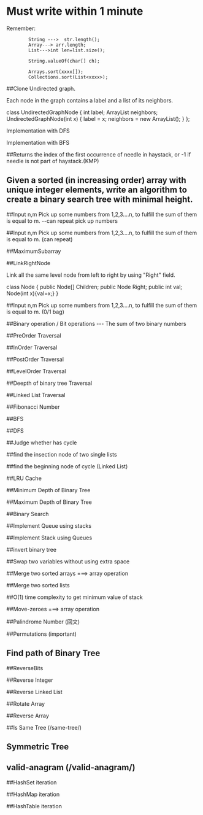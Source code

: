 # Must write within 1 minute
Remember:    

			String --->  str.length();  
			Array---> arr.length; 
			List--->int len=list.size();
			
			String.valueOf(char[] ch);

			Arrays.sort(xxxx[]);
			Collections.sort(List<xxxx>);



##Clone Undirected graph. 

Each node in the graph contains a label and a list of its neighbors.

class UndirectedGraphNode {
      int label;
      ArrayList neighbors;
      UndirectedGraphNode(int x) { label = x; neighbors = new ArrayList(); }
  };
  
Implementation with DFS

Implementation with BFS

##Returns the index of the first occurrence of needle in haystack, or -1 if needle is not part of haystack.(KMP)


## Given a sorted (in increasing order) array with unique integer elements, write an algorithm to create a binary search tree with minimal height.  
			
			
##Input n,m    Pick up some numbers from 1,2,3....n, to fulfill the sum of them is equal to m. --can repeat pick up numbers			
			


##Input n,m    Pick up some numbers from 1,2,3....n, to fulfill the sum of them is equal to m. (can repeat)


##MaximumSubarray


##LinkRightNode

Link all the same level node from left to right by using "Right" field.

class Node
{
    public Node[] Children;
    public Node Right;
    public int val;
    Node(int x){val=x;}
}

##Input n,m    Pick up some numbers from 1,2,3....n, to fulfill the sum of them is equal to m. (0/1 bag)



##Binary operation / Bit operations  --- The sum of two binary numbers
	 

##PreOrder Traversal


##InOrder Traversal


##PostOrder Traversal


##LevelOrder Traversal


##Deepth of binary tree Traversal


##Linked List Traversal

##Fibonacci Number

##BFS

##DFS

##Judge whether has cycle

##find the insection node of two single lists

##find the beginning node of cycle (Linked List)

##LRU Cache

##Minimum Depth of Binary Tree

##Maximum Depth of Binary Tree

##Binary Search

##Implement Queue using stacks

##Implement Stack using Queues

##invert binary tree

##Swap two variables without using extra space

##Merge two sorted arrays ===> array operation

##Merge two sorted lists

##O(1) time complexity to get minimum value of stack

##Move-zeroes  ===> array operation

##Palindrome Number (回文)

##Permutations (important)

## Find path of Binary Tree

##ReverseBits

##Reverse Integer

##Reverse Linked List

##Rotate Array

##Reverse Array

##Is Same Tree (/same-tree/)

## Symmetric Tree

## valid-anagram (/valid-anagram/)

##HashSet iteration

##HashMap iteration

##HashTable iteration




